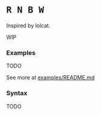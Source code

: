 # `R N B W`
  
Inspired by lolcat.  

WIP

### Examples

TODO

See more at [examples/README.md](https://github.com/bugdie4k/rnbw/tree/master/examples/README.md)

### Syntax 

TODO
